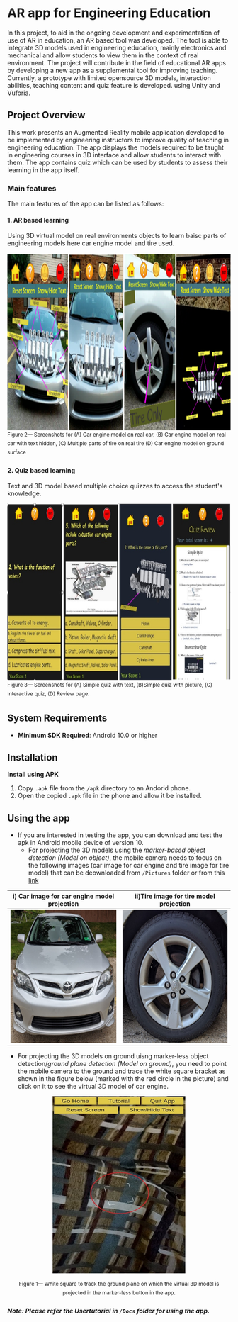 # AR app for Engineering Education
In this project, to aid in the ongoing development and experimentation of use of AR in education, an AR based tool was developed. The tool is able to integrate 3D models used in engineering education, mainly electronics and mechanical and allow students to view them in the context of real environment. The project will contribute in the field of educational AR apps by developing a new app as a supplemental tool for improving teaching. Currently, a prototype with limited opensource 3D models, interaction abilities, teaching content and quiz feature is developed. using Unity and Vuforia.

## Project Overview
This work presents an Augmented Reality mobile application developed to be implemented by engineering instructors to improve quality of teaching in engineering
education. The app displays the models required to be taught in engineering courses in 3D interface and allow students to interact with them. The app contains quiz which can be used by students to assess their learning in the app itself. 

### Main features

The main features of the app can be listed as follows:

#### 1. AR based learning

Using 3D virtual model on real environments objects to learn baisc parts of engineering models here car engine model and tire used.

<img src ="Pictures/top_of_car.png" height = "400">
<sup>Figure 2— Screenshots for (A) Car engine model on real car, (B) Car engine model on real car with text hidden, (C) Multiple parts of tire on real tire (D) Car engine model on ground surface </sup>

 #### 2. Quiz based learning
 
Text and 3D model based multiple choice quizzes to access the student's knowledge.

<img src ="Pictures/quiz.jpg" height = "400">
<sup>Figure 3— Screenshots for (A) Simple quiz with text, (B)Simple quiz with picture, (C) Interactive quiz, (D) Review page.</sup>

## System Requirements

- **Minimum SDK Required**: Android 10.0 or higher 

## Installation 

**Install using APK**

1. Copy `.apk` file from the `/apk` directory to an Andorid phone.
2. Open the copied `.apk` file in the phone and allow it be installed.
	
## Using the app

- If you are interested in testing the app, you can download and test the apk in Android mobile device of version 10. 
   - For projecting the 3D models using the *marker-based object detection (Model on object)*, the mobile camera needs to focus on the following images (car image for car engine and tire image for tire model) that can be deownloaded from ```/Pictures``` folder or from this [link](https://gtvault-my.sharepoint.com/:f:/g/personal/mshrestha6_gatech_edu/EtDA-fmSCBdDiK6TRp_h55EB4LkIT1eseg2l_UE0Yhraag)

i) Car image for car engine model projection | ii)Tire image for tire model projection
---------------------------------------------|-----------------------------------------
<img src ="Pictures/car_image.jpg" width= "300" height = "300"> | <img src ="Pictures/tire_image.jpg" width= "300" height = "300">


  - For projecting the 3D models on ground uisng marker-less object detection/*ground plane detection (Model on ground)*, you need to point the mobile camera to the ground and trace the white square bracket as shown in the figure below (marked with the red circle in the picture) and click on it to see the virtual 3D model of car engine.

<div align="center">
<img src ="Pictures/plane_finder1.jpg" width= "300" height = "400" alt="Plane finder">
<p><sup>Figure 1— White square to track the ground plane on which the virtual 3D model is projected in the marker-less button in the app.</sup></p>
</div>


##### Note: Please refer the *Usertutorial* in ```/Docs``` folder for using the app.
